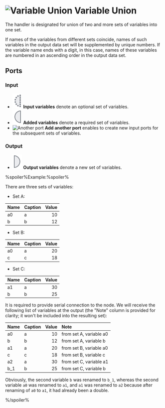 # ![Variable Union](../../images/icons/components/unionvariables_default.svg) Variable Union

The handler is designated for union of two and more sets of variables into one set.

If names of the variables from different sets coincide, names of such variables in the output data set will be supplemented by unique numbers. If the variable name ends with a digit, in this case, names of these variables are numbered in an ascending order in the output data set.

## Ports

### Input

* ![Input variables](../../images/icons/app/node/ports/inputs-optional/variable_inactive.svg) **Input variables** denote an optional set of variables.
* ![Added variables](../../images/icons/app/node/ports/inputs/variable_inactive.svg) **Added variables** denote a required set of variables.
* ![Another port](../../images/icons/app/node/ports/add/add_inactive_default.svg) **Add another port** enables to create new input ports for the subsequent sets of variables.

### Output

* ![Output variables](../../images/icons/app/node/ports/outputs/variable_inactive.svg) **Output variables** denote a new set of variables.

%spoiler%Example:%spoiler%

There are three sets of variables:

* Set A:

| Name | Caption | Value |
|:--|:--|--:|
| a0 | a | 10 |
| b | b | 12 |

* Set B:

| Name | Caption | Value |
|:--|:--|--:|
| a0 | a | 20 |
| c | c | 18 |

* Set C:

| Name | Caption | Value |
|:--|:--|--:|
| a1 | a | 30 |
| b | b | 25 |

It is required to provide serial connection to the node. We will receive the following list of variables at the output (the "Note" column is provided for clarity; it won't be included into the resulting set):

| Name | Caption | Value | Note |
|:--|:--|--:|:--|
| a0 | a | 10 | from set A, variable a0 |
| b | b | 12 | from set A, variable b |
| a1 | a | 20 | from set B, variable a0 |
| c | c | 18 | from set B, variable c |
| a2 | a | 30 | from set C, variable a1 |
| b_1 | b | 25 | from set C, variable b |

Obviously, the second variable `b` was renamed to `b_1`, whereas the second variable `a0` was renamed to `a1`, and `a1` was renamed to `a2` because after renaming of `a0` to `a1`, it had already been a double.

%/spoiler%
